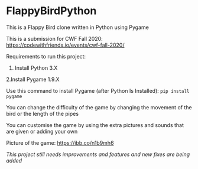 # FlappyBirdPython
This is a Flappy Bird clone written in Python using Pygame

This is a submission for CWF Fall 2020: https://codewithfriends.io/events/cwf-fall-2020/

Requirements to run this project:

1. Install Python 3.X

2.Install Pygame 1.9.X

Use this command to install Pygame (after Python Is Installed):
```pip install pygame``` 

You can change the difficulty of the game by changing the movement of the bird or the length of the pipes

You can customise the game by using the extra pictures and sounds that are given or adding your own

Picture of the game: https://ibb.co/n1b9mh6

*This project still needs improvements and features and new fixes are being added*


